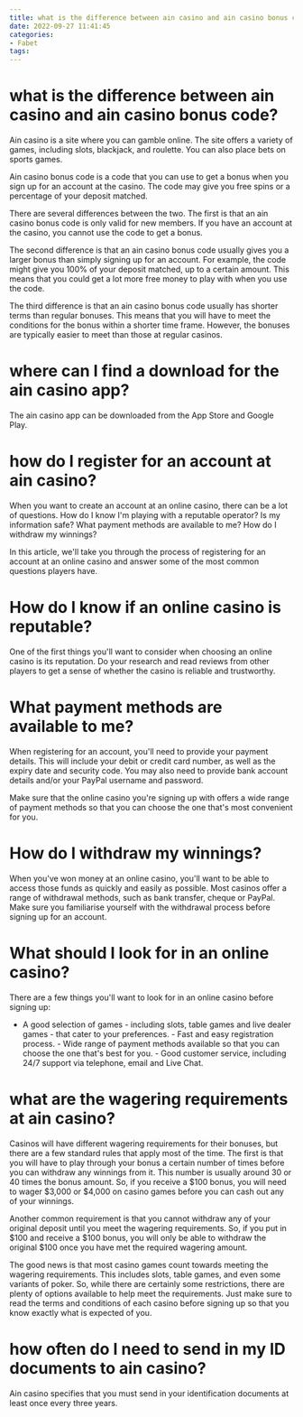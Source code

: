 ```yaml
---
title: what is the difference between ain casino and ain casino bonus code
date: 2022-09-27 11:41:45
categories:
- Fabet
tags:
---
```



#  what is the difference between ain casino and ain casino bonus code?

Ain casino is a site where you can gamble online. The site offers a variety of games, including slots, blackjack, and roulette. You can also place bets on sports games.

Ain casino bonus code is a code that you can use to get a bonus when you sign up for an account at the casino. The code may give you free spins or a percentage of your deposit matched.

There are several differences between the two. The first is that an ain casino bonus code is only valid for new members. If you have an account at the casino, you cannot use the code to get a bonus.

The second difference is that an ain casino bonus code usually gives you a larger bonus than simply signing up for an account. For example, the code might give you 100% of your deposit matched, up to a certain amount. This means that you could get a lot more free money to play with when you use the code.

The third difference is that an ain casino bonus code usually has shorter terms than regular bonuses. This means that you will have to meet the conditions for the bonus within a shorter time frame. However, the bonuses are typically easier to meet than those at regular casinos.

#  where can I find a download for the ain casino app?

The ain casino app can be downloaded from the App Store and Google Play.

#  how do I register for an account at ain casino?

When you want to create an account at an online casino, there can be a lot of questions. How do I know I'm playing with a reputable operator? Is my information safe? What payment methods are available to me? How do I withdraw my winnings?

In this article, we'll take you through the process of registering for an account at an online casino and answer some of the most common questions players have.

# How do I know if an online casino is reputable?

One of the first things you'll want to consider when choosing an online casino is its reputation. Do your research and read reviews from other players to get a sense of whether the casino is reliable and trustworthy.

# What payment methods are available to me?

When registering for an account, you'll need to provide your payment details. This will include your debit or credit card number, as well as the expiry date and security code. You may also need to provide bank account details and/or your PayPal username and password.

Make sure that the online casino you're signing up with offers a wide range of payment methods so that you can choose the one that's most convenient for you.

# How do I withdraw my winnings?

When you've won money at an online casino, you'll want to be able to access those funds as quickly and easily as possible. Most casinos offer a range of withdrawal methods, such as bank transfer, cheque or PayPal. Make sure you familiarise yourself with the withdrawal process before signing up for an account.

# What should I look for in an online casino?

There are a few things you'll want to look for in an online casino before signing up:
- A good selection of games - including slots, table games and live dealer games - that cater to your preferences. - Fast and easy registration process. - Wide range of payment methods available so that you can choose the one that's best for you. - Good customer service, including 24/7 support via telephone, email and Live Chat.

#  what are the wagering requirements at ain casino?

Casinos will have different wagering requirements for their bonuses, but there are a few standard rules that apply most of the time. The first is that you will have to play through your bonus a certain number of times before you can withdraw any winnings from it. This number is usually around 30 or 40 times the bonus amount. So, if you receive a $100 bonus, you will need to wager $3,000 or $4,000 on casino games before you can cash out any of your winnings.

Another common requirement is that you cannot withdraw any of your original deposit until you meet the wagering requirements. So, if you put in $100 and receive a $100 bonus, you will only be able to withdraw the original $100 once you have met the required wagering amount.

The good news is that most casino games count towards meeting the wagering requirements. This includes slots, table games, and even some variants of poker. So, while there are certainly some restrictions, there are plenty of options available to help meet the requirements. Just make sure to read the terms and conditions of each casino before signing up so that you know exactly what is expected of you.

#  how often do I need to send in my ID documents to ain casino?

Ain casino specifies that you must send in your identification documents at least once every three years.